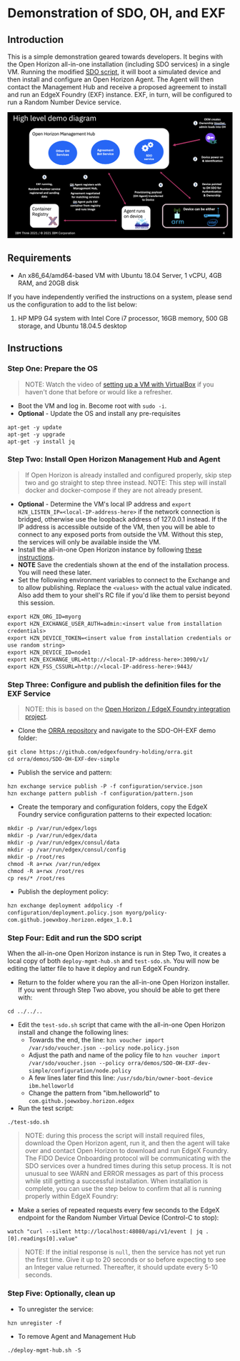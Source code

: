 # Demonstration of SDO, OH, and EXF

## Introduction

This is a simple demonstration geared towards developers.  It begins with the Open Horizon all-in-one installation (including SDO services) in a single VM.  Running the modified [SDO script](https://github.com/open-horizon/SDO-support/blob/master/README-1.10.md#open-horizon-sdo-110), it will boot a simulated device and then install and configure an Open Horizon Agent.  The Agent will then contact the Management Hub and receive a proposed agreement to install and run an EdgeX Foundry (EXF) instance.  EXF, in turn, will be configured to run a Random Number Device service.

![./demo_diagram.png](./demo_diagram.png)

## Requirements

* An x86_64/amd64-based VM with Ubuntu 18.04 Server, 1 vCPU, 4GB RAM, and 20GB disk

If you have independently verified the instructions on a system, please send us the configuration to add to the list below:

1. HP MP9 G4 system with Intel Core i7 processor, 16GB memory, 500 GB storage, and Ubuntu 18.04.5 desktop

## Instructions

### Step One: Prepare the OS

> NOTE: Watch the video of [setting up a VM with VirtualBox](https://www.youtube.com/watch?v=YQqFnRNL98s) if you haven't done that before or would like a refresher.

* Boot the VM and log in.  Become root with `sudo -i`.
* **Optional** - Update the OS and install any pre-requisites
``` shell
apt-get -y update
apt-get -y upgrade
apt-get -y install jq
```

### Step Two: Install Open Horizon Management Hub and Agent

> If Open Horizon is already installed and configured properly, skip step two and go straight to step three instead.
> NOTE: This step will install docker and docker-compose if they are not already present.

* **Optional** - Determine the VM's local IP address and `export HZN_LISTEN_IP=<local-IP-address-here>` if the network connection is bridged, otherwise use the loopback address of 127.0.0.1 instead.  If the IP address is accessible outside of the VM, then you will be able to connect to any exposed ports from outside the VM.  Without this step, the services will only be available inside the VM.
* Install the all-in-one Open Horizon instance by following [these instructions](https://github.com/open-horizon/devops/tree/master/mgmt-hub).
* **NOTE** Save the credentials shown at the end of the installation process.  You will need these later.
* Set the following environment variables to connect to the Exchange and to allow publishing.  Replace the `<values>` with the actual value indicated.  Also add them to your shell's RC file if you'd like them to persist beyond this session.
``` shell
export HZN_ORG_ID=myorg
export HZN_EXCHANGE_USER_AUTH=admin:<insert value from installation credentials>
export HZN_DEVICE_TOKEN=<insert value from installation credentials or use random string>
export HZN_DEVICE_ID=node1
export HZN_EXCHANGE_URL=http://<local-IP-address-here>:3090/v1/
export HZN_FSS_CSSURL=http://<local-IP-address-here>:9443/
```

### Step Three: Configure and publish the definition files for the EXF Service

> NOTE: this is based on the [Open Horizon / EdgeX Foundry integration project](https://github.com/edgexfoundry-holding/open-horizon-integration/blob/master/hub/README.md).

* Clone the [ORRA repository](https://github.com/edgexfoundry-holding/orra) and navigate to the SDO-OH-EXF demo folder:
``` shell
git clone https://github.com/edgexfoundry-holding/orra.git
cd orra/demos/SDO-OH-EXF-dev-simple
```
* Publish the service and pattern:
``` shell
hzn exchange service publish -P -f configuration/service.json
hzn exchange pattern publish -f configuration/pattern.json
```
* Create the temporary and configuration folders, copy the EdgeX Foundry service configuration patterns to their expected location:
``` shell
mkdir -p /var/run/edgex/logs
mkdir -p /var/run/edgex/data
mkdir -p /var/run/edgex/consul/data
mkdir -p /var/run/edgex/consul/config
mkdir -p /root/res
chmod -R a+rwx /var/run/edgex
chmod -R a+rwx /root/res
cp res/* /root/res
```
* Publish the deployment policy:
``` shell
hzn exchange deployment addpolicy -f configuration/deployment.policy.json myorg/policy-com.github.joewxboy.horizon.edgex_1.0.1
```

### Step Four: Edit and run the SDO script

When the all-in-one Open Horizon instance is run in Step Two, it creates a local copy of both `deploy-mgmt-hub.sh` and `test-sdo.sh`.  You will now be editing the latter file to have it deploy and run EdgeX Foundry.

* Return to the folder where you ran the all-in-one Open Horizon installer. If you went through Step Two above, you should be able to get there with:
``` shell
cd ../../..
```
* Edit the `test-sdo.sh` script that came with the all-in-one Open Horizon install and change the following lines:
    * Towards the end, the line: `hzn voucher import /var/sdo/voucher.json --policy node.policy.json`
    * Adjust the path and name of the policy file to `hzn voucher import /var/sdo/voucher.json --policy orra/demos/SDO-OH-EXF-dev-simple/configuration/node.policy`
    * A few lines later find this line: `/usr/sdo/bin/owner-boot-device ibm.helloworld`
    * Change the pattern from "ibm.helloworld" to `com.github.joewxboy.horizon.edgex`
* Run the test script:
``` shell
./test-sdo.sh
```

> NOTE: during this process the script will install required files, download the Open Horizon agent, run it, and then the agent will take over and contact Open Horizon to download and run EdgeX Foundry.  The FIDO Device Onboarding protocol will be communicating with the SDO services over a hundred times during this setup process.  It is not unusual to see WARN and ERROR messages as part of this process while still getting a successful installation.  When installation is complete, you can use the step below to confirm that all is running properly within EdgeX Foundry:

* Make a series of repeated requests every few seconds to the EdgeX endpoint for the Random Number Virtual Device (Control-C to stop):
``` shell
watch "curl --silent http://localhost:48080/api/v1/event | jq .[0].readings[0].value"
```
> NOTE: If the initial response is `null`, then the service has not yet run the first time.  Give it up to 20 seconds or so before expecting to see an Integer value returned.  Thereafter, it should update every 5-10 seconds.

### Step Five: Optionally, clean up

* To unregister the service:
``` shell
hzn unregister -f
```
* To remove Agent and Management Hub
``` shell
./deploy-mgmt-hub.sh -S
```
